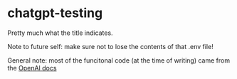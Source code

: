 # chatgpt-testing

Pretty much what the title indicates.

Note to future self: make sure not to lose the contents of that .env file!

General note: most of the funcitonal code (at the time of writing) came from the [OpenAI docs](https://platform.openai.com/docs/guides/streaming-responses?api-mode=chat&lang=javascript)
